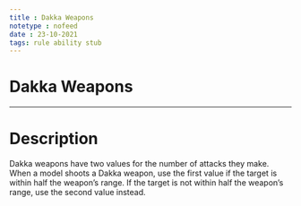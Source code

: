 ```yaml
---
title : Dakka Weapons
notetype : nofeed
date : 23-10-2021
tags: rule ability stub
---
```


# Dakka Weapons

---

# Description

Dakka weapons have two values for the number of attacks they make. When a model shoots a Dakka weapon, use the first value if the target is within half the weapon’s range. If the target is not within half the weapon’s range, use the second value instead.